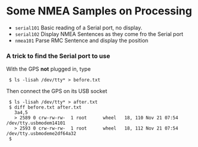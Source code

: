 # Some NMEA Samples on Processing

- `serial101` Basic reading of a Serial port, no display.
- `serial102` Display NMEA Sentences as they come fro the Serial port
- `nmea101` Parse RMC Sentence and display the position

### A trick to find the Serial port to use
With the GPS **not** plugged in, type
```
 $ ls -lisah /dev/tty* > before.txt
```
Then connect the GPS on its USB socket
```
 $ ls -lisah /dev/tty* > after.txt
 $ diff before.txt after.txt
   3a4,5
   > 2589 0 crw-rw-rw-  1 root      wheel   18, 110 Nov 21 07:54 /dev/tty.usbmodem14101
   > 2593 0 crw-rw-rw-  1 root      wheel   18, 112 Nov 21 07:54 /dev/tty.usbmodeme2df64a32
 $
```
